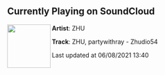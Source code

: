 ## Currently Playing on SoundCloud

[<img align="left" width="100" src="https://i1.sndcdn.com/artworks-mF13v9LU0IHl-0-t500x500.jpg">](https://soundcloud.com/zhu/zhu-partywithray-zhudio54?in=weareplusplus/sets/best-electronic-music-may-2021)

**Artist**: ZHU 

**Track**: ZHU, partywithray - Zhudio54

Last updated at 06/08/2021 13:40
